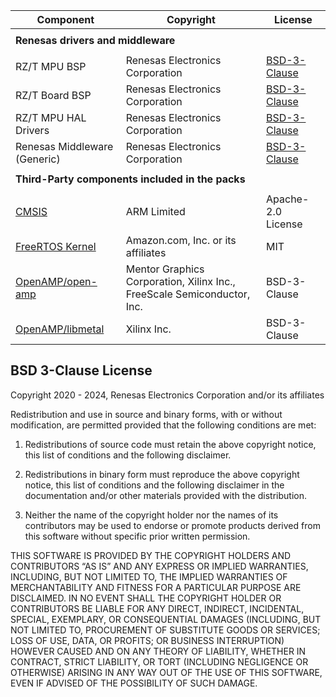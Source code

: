 | Component                                               | Copyright                          | License                                                                                     |
|---------------------------------------------------------|------------------------------------|---------------------------------------------------------------------------------------------|
|<tr> <td colspan="3"><strong>Renesas drivers and middleware<strong></td></tr>                                                                                                             |||
| RZ/T MPU BSP                                            | Renesas Electronics Corporation    | [BSD-3-Clause](#bsd-3-clause-license)                                                       |
| RZ/T Board BSP                                          | Renesas Electronics Corporation    | [BSD-3-Clause](#bsd-3-clause-license)                                                       |
| RZ/T MPU HAL Drivers                                    | Renesas Electronics Corporation    | [BSD-3-Clause](#bsd-3-clause-license)                                                       |
| Renesas Middleware (Generic)                            | Renesas Electronics Corporation    | [BSD-3-Clause](#bsd-3-clause-license)                                                       |
|<tr> <td colspan="3"><strong>Third-Party components included in the packs<strong></td></tr>                                                                                               |||
| [CMSIS](https://github.com/ARM-software/CMSIS_5)        | ARM Limited                        | Apache-2.0 License                                                                          |
| [FreeRTOS Kernel](https://github.com/renesas/FreeRTOS)  | Amazon.com, Inc. or its affiliates | MIT                                                                                         |
| [OpenAMP/open-amp](https://github.com/OpenAMP/open-amp) | Mentor Graphics Corporation, Xilinx Inc., FreeScale Semiconductor, Inc. | BSD-3-Clause                                           |
| [OpenAMP/libmetal](https://github.com/OpenAMP/open-amp) | Xilinx Inc.                                                             | BSD-3-Clause                                           |

## BSD 3-Clause License

Copyright 2020 - 2024, Renesas Electronics Corporation and/or its affiliates

Redistribution and use in source and binary forms, with or without
modification, are permitted provided that the following conditions are met:

1. Redistributions of source code must retain the above copyright notice,
this list of conditions and the following disclaimer.

2. Redistributions in binary form must reproduce the above copyright notice,
this list of conditions and the following disclaimer in the documentation and/or
other materials provided with the distribution.

3. Neither the name of the copyright holder nor the names of its contributors
may be used to endorse or promote products derived from this software without
specific prior written permission.

THIS SOFTWARE IS PROVIDED BY THE COPYRIGHT HOLDERS AND CONTRIBUTORS “AS IS”
AND ANY EXPRESS OR IMPLIED WARRANTIES, INCLUDING, BUT NOT LIMITED TO, THE IMPLIED
WARRANTIES OF MERCHANTABILITY AND FITNESS FOR A PARTICULAR PURPOSE ARE DISCLAIMED.
IN NO EVENT SHALL THE COPYRIGHT HOLDER OR CONTRIBUTORS BE LIABLE FOR ANY DIRECT,
INDIRECT, INCIDENTAL, SPECIAL, EXEMPLARY, OR CONSEQUENTIAL DAMAGES (INCLUDING, BUT
NOT LIMITED TO, PROCUREMENT OF SUBSTITUTE GOODS OR SERVICES; LOSS OF USE, DATA,
OR PROFITS; OR BUSINESS INTERRUPTION) HOWEVER CAUSED AND ON ANY THEORY OF LIABILITY,
WHETHER IN CONTRACT, STRICT LIABILITY, OR TORT (INCLUDING NEGLIGENCE OR OTHERWISE)
ARISING IN ANY WAY OUT OF THE USE OF THIS SOFTWARE, EVEN IF ADVISED OF THE POSSIBILITY
OF SUCH DAMAGE.
